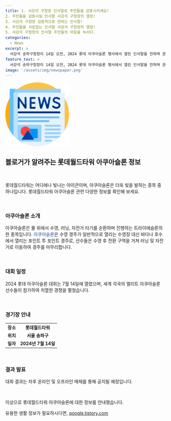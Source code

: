 ```yaml
---
title: 1. 서강석 구청장 인사말로 주민들을 감동시키세요!
2. 주민들을 감동시킬 인사말 서강석 구청장의 열정!
3. 서강석 구청장 감동적으로 전하는 인사말!
4. 주민들을 사로잡는 인사말 서강석 구청장의 열정!
5. 서강석 구청장의 인사말 주민들의 마음을 녹이다.
categories:
  - News
excerpt: >
  서강석 송파구청장이 14일 오전, 2024 롯데 아쿠아슬론 행사에서 열린 인사말을 전하며 관심을 끌었다. 롯데월드타워 일대에서의 이벤트로 현지 사람들과 관광객들의 주목을 받았다.
feature_text: >
  서강석 송파구청장이 14일 오전, 2024 롯데 아쿠아슬론 행사에서 열린 인사말을 전하며 관심을 끌었다. 롯데월드타워 일대에서의 이벤트로 현지 사람들과 관광객들의 주목을 받았다.
image: '/assets/img/newspaper.png'
---
```


<p><img src="/assets/img/newspaper.png" alt="kimp 속보" /></p>

<h2 data-ke-size="size26">블로거가 알려주는 롯데월드타워 아쿠아슬론 정보</h2>

<p data-ke-size="size16">&nbsp;</p>

<p>롯데월드타워는 어디에나 빛나는 아이콘이며, 아쿠아슬론은 더욱 빛을 발하는 종목 중 하나입니다. 롯데월드타워 아쿠아슬론 관련 다양한 정보를 확인해 보세요.</p>

<p data-ke-size="size16">&nbsp;</p>

<h3>아쿠아슬론 소개</h3>

<p data-ke-size="size16">아쿠아슬론은 물 위에서 수영, 러닝, 자전거 타기를 순환하며 진행하는 트라이애슬론의 한 종목입니다.<span style="color: #1a5490;"> 아쿠아슬론</span>은 수영 경주가 일반적으로 열리는 수영장 대신 바다나 호수에서 열리는 포인트 투 포인트 경주로, 선수들은 수영 후 전환 구역을 거쳐 러닝 및 자전거로 이동하여 경주를 마무리합니다.</p>

<p data-ke-size="size16">&nbsp;</p>

<h3>대회 일정</h3>

<p data-ke-size="size16">2024 롯데 아쿠아슬론 대회는 7월 14일에 열렸으며, 세계 각국의 엘리트 아쿠아슬론 선수들이 참가하여 치열한 경쟁을 펼쳤습니다.</p>

<p data-ke-size="size16">&nbsp;</p>

<h3>경기장 안내</h3>

<table>
<tbody>
<tr>
<td style="text-align: center; height: 17px;"><b>장소</b></td>
<td style="text-align: center; height: 17px;"><b>롯데월드타워</b></td>
</tr>
<tr>
<td style="text-align: center; height: 17px;"><b>위치</b></td>
<td style="text-align: center; height: 17px;"><b>서울 송파구</b></td>
</tr>
<tr>
<td style="text-align: center; height: 17px;"><b>일자</b></td>
<td style="text-align: center; height: 17px;"><b>2024년 7월 14일</b></td>
</tr>
</tbody>
</table>

<p data-ke-size="size16">&nbsp;</p>

<h3>결과 발표</h3>

<p data-ke-size="size16">대회 결과는 차후 온라인 및 오프라인 매체를 통해 공지될 예정입니다.</p>

<p data-ke-size="size16">&nbsp;</p>

<p>이상으로 롯데월드타워 아쿠아슬론에 대한 정보를 안내했습니다. </p>
유용한 생활 정보가 필요하시다면, <a href="https://qoogle.tistory.com" rel="dofollow">qoogle.tistory.com</a>


